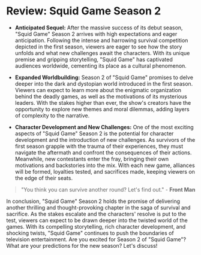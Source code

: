 # Review: Squid Game Season 2

- **Anticipated Sequel:** After the massive success of its debut season, "Squid Game" Season 2 arrives with high expectations and eager anticipation. Following the intense and harrowing survival competition depicted in the first season, viewers are eager to see how the story unfolds and what new challenges await the characters. With its unique premise and gripping storytelling, "Squid Game" has captivated audiences worldwide, cementing its place as a cultural phenomenon.

- **Expanded Worldbuilding:** Season 2 of "Squid Game" promises to delve deeper into the dark and dystopian world introduced in the first season. Viewers can expect to learn more about the enigmatic organization behind the deadly games, as well as the motivations of its mysterious leaders. With the stakes higher than ever, the show's creators have the opportunity to explore new themes and moral dilemmas, adding layers of complexity to the narrative.

- **Character Development and New Challenges:** One of the most exciting aspects of "Squid Game" Season 2 is the potential for character development and the introduction of new challenges. As survivors of the first season grapple with the trauma of their experiences, they must navigate the aftermath and confront the consequences of their actions. Meanwhile, new contestants enter the fray, bringing their own motivations and backstories into the mix. With each new game, alliances will be formed, loyalties tested, and sacrifices made, keeping viewers on the edge of their seats.

> "You think you can survive another round? Let's find out." - **Front Man**

In conclusion, "Squid Game" Season 2 holds the promise of delivering another thrilling and thought-provoking chapter in the saga of survival and sacrifice. As the stakes escalate and the characters' resolve is put to the test, viewers can expect to be drawn deeper into the twisted world of the games. With its compelling storytelling, rich character development, and shocking twists, "Squid Game" continues to push the boundaries of television entertainment. Are you excited for Season 2 of "Squid Game"? What are your predictions for the new season? Let's discuss!
